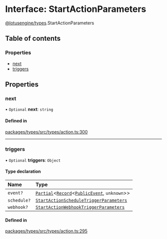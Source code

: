 # Interface: StartActionParameters

[@lotusengine/types](../wiki/@lotusengine.types).StartActionParameters

## Table of contents

### Properties

- [next](../wiki/@lotusengine.types.StartActionParameters#next)
- [triggers](../wiki/@lotusengine.types.StartActionParameters#triggers)

## Properties

### next

• `Optional` **next**: `string`

#### Defined in

[packages/types/src/types/action.ts:300](https://github.com/lotusengine/sdk/blob/fdb90a3/packages/types/src/types/action.ts#L300)

___

### triggers

• `Optional` **triggers**: `Object`

#### Type declaration

| Name | Type |
| :------ | :------ |
| `event?` | [`Partial`](../wiki/@lotusengine.types.%3Cinternal%3E#partial)<[`Record`](../wiki/@lotusengine.types.%3Cinternal%3E#record)<[`PublicEvent`](../wiki/@lotusengine.types#publicevent), `unknown`\>\> |
| `schedule?` | [`StartActionScheduleTriggerParameters`](../wiki/@lotusengine.types.StartActionScheduleTriggerParameters) |
| `webhook?` | [`StartActionWebhookTriggerParameters`](../wiki/@lotusengine.types.StartActionWebhookTriggerParameters) |

#### Defined in

[packages/types/src/types/action.ts:295](https://github.com/lotusengine/sdk/blob/fdb90a3/packages/types/src/types/action.ts#L295)
